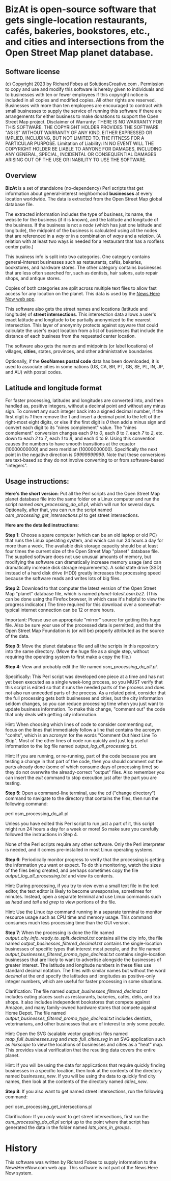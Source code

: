 <b>BizAt</b> is open-source software that gets single-location restaurants, cafés, bakeries, bookstores, etc., and cities and intersections from the Open Street Map planet database.
====================

Software license
----------------

(c) Copyright 2023 by Richard Fobes at SolutionsCreative.com .  Permission to copy and use and modify this software is hereby given to individuals and to businesses with ten or fewer employees if this copyright notice is included in all copies and modified copies.  All other rights are reserved.  Businesses with more than ten employees are encouraged to contract with small businesses to supply the service of running this software if there are arrangements for either business to make donations to support the Open Street Map project.
Disclaimer of Warranty:  THERE IS NO WARRANTY FOR THIS SOFTWARE. THE COPYRIGHT HOLDER PROVIDES THE SOFTWARE "AS IS" WITHOUT WARRANTY OF ANY KIND, EITHER EXPRESSED OR IMPLIED, INCLUDING, BUT NOT LIMITED TO, THE FITNESS FOR A PARTICULAR PURPOSE.  Limitation of Liability:  IN NO EVENT WILL THE COPYRIGHT HOLDER BE LIABLE TO ANYONE FOR DAMAGES, INCLUDING ANY GENERAL, SPECIAL, INCIDENTAL OR CONSEQUENTIAL DAMAGES ARISING OUT OF THE USE OR INABILITY TO USE THE SOFTWARE.

Overview
--------

**BizAt** is a set of standalone (no-dependency) Perl scripts that get information about general-interest neighborhood <b>businesses</b> at every location worldwide.  The data is extracted from the Open Street Map global database file.

The extracted information includes the type of business, its name, the website for the business (if it is known), and the latitude and longitude of the business.  If the business is not a *node* (which has just one latitude and longitude), the midpoint of the business is calculated using all the nodes that are referenced in a *way* or in a combination of *ways* and a *relation*.  (A relation with at least two ways is needed for a restaurant that has a roofless center patio.)

This business info is split into two categories.  One category contains general-interest businesses such as restaurants, cafés, bakeries, bookstores, and hardware stores.  The other category contains businesses that are less often searched for, such as dentists, hair salons, auto repair shops, and antique stores.

Copies of both categories are split across multiple text files to allow fast access for any location on the planet.  This data is used by the [News Here Now web app](https://www.newsherenow.com).

This software also gets the street names and locations (latitude and longitude) of <b>street intersections</b>.  This intersection data allows a user's exact latitude and longitude to be partially anonymized to the nearest intersection.  This layer of anonymity protects against spyware that could calculate the user's exact location from a list of businesses that include the distance of each business from the requested center location.

The software also gets the names and midpoints (or label locations) of villages, <b>cities</b>, states, provinces, and other administrative boundaries.

Optionally, if the <b>GeoNames postal code</b> data has been downloaded, it is used to associate cities in some nations (US, CA, BR, PT, GB, SE, PL, IN, JP, and AU) with postal codes.


Latitude and longitude format
-------------

For faster processing, latitudes and longitudes are converted into, and then handled as, positive integers, without a decimal point and without any minus sign.  To convert any such integer back into a signed decimal number, if the first digit is <i>1</i> then remove the <i>1</i> and insert a decimal point to the left of the right-most eight digits, or else if the first digit is <i>0</i> then add a minus sign and convert each digit to its "nines complement" value.  The "nines complement" conversion changes each <i>9</i> to <i>0</i>, each <i>8</i> to <i>1</i>, each <i>7</i> to <i>2</i>, etc. down to each <i>2</i> to <i>7</i>, each <i>1</i> to <i>8</i>, and each <i>0</i> to <i>9</i>.  Using this convention causes the numbers to have smooth transitions at the equator (10000000000) and zero meridian (10000000000).  Specifically the next point in the negative direction is <i>09999999999</i>.  Note that these conversions are text-based so they do not involve converting to or from software-based "integers".

Usage instructions:
----------------

<b>Here's the short version</b>:  Put all the Perl scripts and the Open Street Map planet database file into the same folder on a Linux computer and run the script named <i>osm_processing_do_all.pl</i>, which will run for several days.  Optionally, after that, you can run the script named <i>osm_processing_get_intersections.pl</i> to get street intersections.

<b>Here are the detailed instructions</b>:

<b>Step 1</b>:  Choose a spare computer (which can be an old laptop or old PC) that runs the Linux operating system, and which can run 24 hours a day for more than a week.  The available disk storage capacity should be at least four times the current size of the Open Street Map "planet" database file.  The supplied software does not use unusual amounts of memory, but modifying the software can dramatically increase memory usage (and can dramatically increase disk storage requirements).  A solid state drive (SSD) instead of a hard disk drive (HDD) greatly increases the processing speed because the software reads and writes lots of big files.

<b>Step 2</b>:  Download to that computer the latest version of the Open Street Map "planet" database file, which is named <i>planet-latest.osm.bz2</i>.  (This can be done using the Firefox browser, in which case it's helpful to view the progress indicator.)  The time required for this download over a somewhat-typical internet connection can be 12 or more hours.

Important:  Please use an appropriate "mirror" source for getting this huge file.  Also be sure your use of the processed data is permitted, and that the Open Street Map Foundation is (or will be) properly attributed as the source of the data.

<b>Step 3</b>:  Move the planet database file and all the scripts in this repository into the same directory.  (Move the huge file as a single step, without requiring the operating system to first make a copy the file.)

<b>Step 4</b>: View and probably edit the file named <i>osm_processing_do_all.pl</i>.

Specifically:  This Perl script was developed one piece at a time and has not yet been executed as a single week-long process, so you MUST verify that this script is edited so that it runs the needed parts of the process and does not also run unneeded parts of the process.  As a related point, consider that the full processing gets both businesses and cities, but the city information seldom changes, so you can reduce processing time when you just want to update business information.  To make this change, "comment out" the code that only deals with getting city information.

Hint:  When choosing which lines of code to consider commenting out, focus on the lines that immediately follow a line that contains the acronym "conlts", which is an acronym for the words "Comment Out Next Line To Skip".  Most of the other lines of code run quickly and just log useful information to the log file named <i>output_log_all_processing.txt</i>.

Hint:  If you are running, or re-running, part of the code because you are testing a change in that part of the code, then you should comment out the parts already done (some of which consume days of processing time) so they do not overwrite the already-correct "output" files.  Also remember you can insert the <i>exit</i> command to stop execution just after the part you are testing.

<b>Step 5</b>: Open a command-line terminal, use the <i>cd</i> ("change directory") command to navigate to the directory that contains the files, then run the following command:

perl osm_processing_do_all.pl

Unless you have edited this Perl script to run just a part of it, this script might run 24 hours a day for a week or more!  So make sure you carefully followed the instructions in Step 4.

None of the Perl scripts require any other software.  Only the Perl interpreter is needed, and it comes pre-installed in most Linux operating systems.

<b>Step 6</b>: Periodically monitor progress to verify that the processing is getting the information you want or expect.  To do this monitoring, watch the sizes of the files being created, and perhaps sometimes copy the file <i>output_log_all_processing.txt</i> and view its contents.

Hint:  During processing, if you try to view even a small text file in the text editor, the text editor is likely to become unresponsive, sometimes for minutes.  Instead, open a separate terminal and use Linux commands such as <i>head</i> and <i>tail</i> and <i>grep</i> to view portions of the file.

Hint:  Use the Linux <i>top</i> command running in a separate terminal to monitor resource usage such as CPU time and memory usage.  This command consumes much less processing time than the GUI version.

<b>Step 7</b>:  When the processing is done the file named <i>output_city_info_ready_to_split_decimal.txt</i> contains all the city info, the file named <i>output_businesses_filtered_decimal.txt</i> contains the single-location businesses of specific types that interest most people, and the file named <i>output_businesses_filtered_promo_type_decimal.txt</i> contains single-location businesses that are likely to want to advertise alongside the businesses of greater interest.  The latitude and longitude numbers in these files use standard decimal notation.  The files with similar names but without the word <i>decimal</i> at the end specify the latitudes and longitudes as positive-only integer numbers, which are useful for faster processing in some situations.

Clarification:  The file named <i>output_businesses_filtered_decimal.txt</i> includes eating places such as restaurants, bakeries, cafés, delis, and tea shops.  It also includes independent bookstores that compete against Amazon, and many family-owned hardware stores that compete against Home Depot.  The file named <i>output_businesses_filtered_promo_type_decimal.txt</i> includes dentists, veterinarians, and other businesses that are of interest to only some people.

Hint:  Open the SVG (scalable vector graphics) files named <i>map_full_businesses.svg</i> and <i>map_full_cities.svg</i> in an SVG application such as <i>Inkscape</i> to view the locations of businesses and cities as a "heat" map.  This provides visual verification that the resulting data covers the entire planet.

Hint:  If you will be using the data for applications that require quickly finding businesses in a specific location, then look at the contents of the directory named <i>businesses_new</i>.  If you will be using the data to quickly find city names, then look at the contents of the directory named <i>cities_new</i>.

<b>Step 8</b>:  If you also want to get named street intersections, run the following command:

perl osm_processing_get_intersections.pl

Clarification:  If you <i>only</i> want to get street intersections, first run the <i>osm_processing_do_all.pl</i> script up to the point where that script has generated the data in the folder named <i>lats_lons_in_groups</i>.


History
=======

This software was written by Richard Fobes to supply information to the NewsHereNow.com web app.  This software is not part of the News Here Now system.
